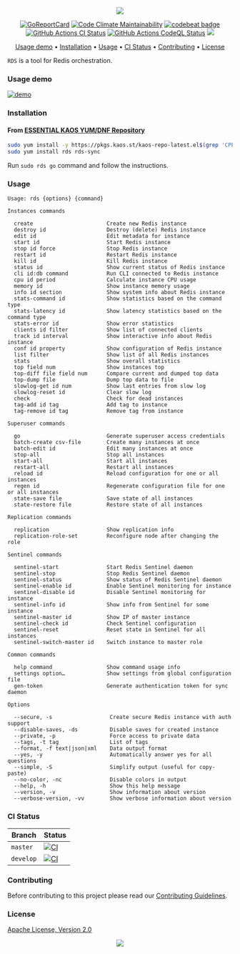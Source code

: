 <p align="center"><a href="#readme"><img src="https://gh.kaos.st/rds.svg"/></a></p>

<p align="center">
  <a href="https://kaos.sh/r/rds"><img src="https://kaos.sh/r/rds.svg" alt="GoReportCard" /></a>
  <a href="https://kaos.sh/l/rds"><img src="https://kaos.sh/l/b1568323e77e3a605a24.svg" alt="Code Climate Maintainability" /></a>
  <a href="https://kaos.sh/b/rds"><img src="https://kaos.sh/b/b9119bdd-79a1-46e8-8f31-238843410ad8.svg" alt="codebeat badge" /></a>
  <br/>
  <a href="https://kaos.sh/w/rds/ci"><img src="https://kaos.sh/w/rds/ci.svg" alt="GitHub Actions CI Status" /></a>
  <a href="https://kaos.sh/w/rds/codeql"><img src="https://kaos.sh/w/rds/codeql.svg" alt="GitHub Actions CodeQL Status" /></a>
  <a href="#license"><img src="https://gh.kaos.st/apache2.svg"></a>
</p>

<p align="center"><a href="#usage-demo">Usage demo</a> • <a href="#installation">Installation</a> • <a href="#usage">Usage</a> • <a href="#ci-status">CI Status</a> • <a href="#contributing">Contributing</a> • <a href="#license">License</a></p>

`RDS` is a tool for Redis orchestration.

### Usage demo

[![demo](https://gh.kaos.st/rds-100.gif)](#usage-demo)

### Installation

#### From [ESSENTIAL KAOS YUM/DNF Repository](https://pkgs.kaos.st)

```bash
sudo yum install -y https://pkgs.kaos.st/kaos-repo-latest.el$(grep 'CPE_NAME' /etc/os-release | tr -d '"' | cut -d':' -f5).noarch.rpm
sudo yum install rds rds-sync
```

Run `sudo rds go` command and follow the instructions.

### Usage

```
Usage: rds {options} {command}

Instances commands

  create                       Create new Redis instance
  destroy id                   Destroy (delete) Redis instance
  edit id                      Edit metadata for instance
  start id                     Start Redis instance
  stop id force                Stop Redis instance
  restart id                   Restart Redis instance
  kill id                      Kill Redis instance
  status id                    Show current status of Redis instance
  cli id:db command            Run CLI connected to Redis instance
  cpu id period                Calculate instance CPU usage
  memory id                    Show instance memory usage
  info id section              Show system info about Redis instance
  stats-command id             Show statistics based on the command type
  stats-latency id             Show latency statistics based on the command type
  stats-error id               Show error statistics
  clients id filter            Show list of connected clients
  track id interval            Show interactive info about Redis instance
  conf id property             Show configuration of Redis instance
  list filter                  Show list of all Redis instances
  stats                        Show overall statistics
  top field num                Show instances top
  top-diff file field num      Compare current and dumped top data
  top-dump file                Dump top data to file
  slowlog-get id num           Show last entries from slow log
  slowlog-reset id             Clear slow log
  check                        Check for dead instances
  tag-add id tag               Add tag to instance
  tag-remove id tag            Remove tag from instance

Superuser commands

  go                           Generate superuser access credentials
  batch-create csv-file        Create many instances at once
  batch-edit id                Edit many instances at once
  stop-all                     Stop all instances
  start-all                    Start all instances
  restart-all                  Restart all instances
  reload id                    Reload configuration for one or all instances
  regen id                     Regenerate configuration file for one or all instances
  state-save file              Save state of all instances
  state-restore file           Restore state of all instances

Replication commands

  replication                  Show replication info
  replication-role-set         Reconfigure node after changing the role

Sentinel commands

  sentinel-start               Start Redis Sentinel daemon
  sentinel-stop                Stop Redis Sentinel daemon
  sentinel-status              Show status of Redis Sentinel daemon
  sentinel-enable id           Enable Sentinel monitoring for instance
  sentinel-disable id          Disable Sentinel monitoring for instance
  sentinel-info id             Show info from Sentinel for some instance
  sentinel-master id           Show IP of master instance
  sentinel-check id            Check Sentinel configuration
  sentinel-reset               Reset state in Sentinel for all instances
  sentinel-switch-master id    Switch instance to master role

Common commands

  help command                 Show command usage info
  settings option…             Show settings from global configuration file
  gen-token                    Generate authentication token for sync daemon

Options

  --secure, -s                  Create secure Redis instance with auth support
  --disable-saves, -ds          Disable saves for created instance
  --private, -p                 Force access to private data
  --tags, -t tag                List of tags
  --format, -f text|json|xml    Data output format
  --yes, -y                     Automatically answer yes for all questions
  --simple, -S                  Simplify output (useful for copy-paste)
  --no-color, -nc               Disable colors in output
  --help, -h                    Show this help message
  --version, -v                 Show information about version
  --verbose-version, -vv        Show verbose information about version
```

### CI Status

| Branch | Status |
|--------|--------|
| `master` | [![CI](https://kaos.sh/w/rds/ci.svg?branch=master)](https://kaos.sh/w/rds/ci?query=branch:master) |
| `develop` | [![CI](https://kaos.sh/w/rds/ci.svg?branch=develop)](https://kaos.sh/w/rds/ci?query=branch:develop) |

### Contributing

Before contributing to this project please read our [Contributing Guidelines](https://github.com/essentialkaos/contributing-guidelines#contributing-guidelines).

### License

[Apache License, Version 2.0](https://www.apache.org/licenses/LICENSE-2.0)

<p align="center"><a href="https://essentialkaos.com"><img src="https://gh.kaos.st/ekgh.svg"/></a></p>
